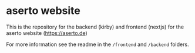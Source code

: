 # aserto website

This is the repository for the backend (kirby) and frontend (nextjs) for the aserto website (https://aserto.de)

For more information see the readme in the `/frontend` and `/backend` folders.